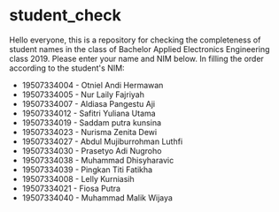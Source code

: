 # student_check
Hello everyone, this is a repository for checking the completeness of student names in the class of Bachelor Applied Electronics Engineering class 2019. Please enter your name and NIM below. In filling the order according to the student's NIM:
- 19507334004 - Otniel Andi Hermawan
- 19507334005 - Nur Laily Fajriyah
- 19507334007 - Aldiasa Pangestu Aji
- 19507334012 - Safitri Yuliana Utama
- 19507334019 - Saddam putra kunsina
- 19507334023 - Nurisma Zenita Dewi
- 19507334027 - Abdul Mujiburrohman Luthfi
- 19507334030 - Prasetyo Adi Nugroho
- 19507334038 - Muhammad Dhisyharavic
- 19507334039 - Pingkan Titi Fatikha
- 19507334008 - Lelly Kurniasih
- 19507334021 - Fiosa Putra
- 19507334040 - Muhammad Malik Wijaya
